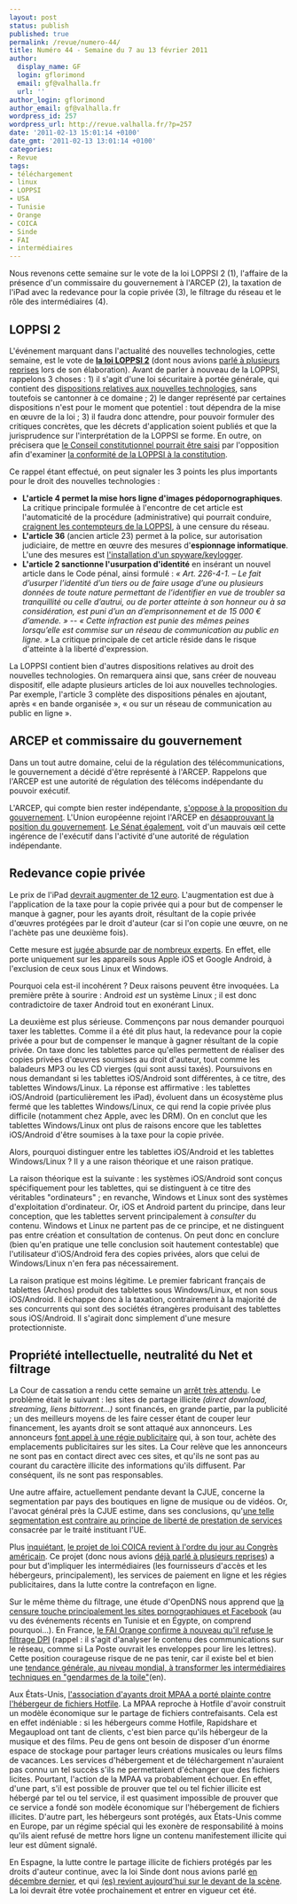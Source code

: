 ```yaml
---
layout: post
status: publish
published: true
permalink: /revue/numero-44/
title: Numéro 44 - Semaine du 7 au 13 février 2011
author:
  display_name: GF
  login: gflorimond
  email: gf@valhalla.fr
  url: ''
author_login: gflorimond
author_email: gf@valhalla.fr
wordpress_id: 257
wordpress_url: http://revue.valhalla.fr/?p=257
date: '2011-02-13 15:01:14 +0100'
date_gmt: '2011-02-13 13:01:14 +0100'
categories:
- Revue
tags:
- téléchargement
- linux
- LOPPSI
- USA
- Tunisie
- Orange
- COICA
- Sinde
- FAI
- intermédiaires
---
```

<p>Nous revenons cette semaine sur le vote de la loi LOPPSI 2 (1), l'affaire de la présence d'un commissaire du gouvernement à l'ARCEP (2), la taxation de l'iPad avec la redevance pour la copie privée (3), le filtrage du réseau et le rôle des intermédiaires (4).</p>
<h2>LOPPSI 2</h2>
<p>L'événement marquant dans l'actualité des nouvelles technologies, cette semaine, est le vote de <a href="http://www.senat.fr/petite-loi-ameli/2010-2011/262.html"><b>la loi LOPPSI 2</b></a> (dont nous avions <a href="http://www.google.com/cse?cx=007528237610497066360%3Atooxybveeoo&ie=UTF-8&q=LOPPSI">parlé à plusieurs reprises</a> lors de son élaboration). Avant de parler à nouveau de la LOPPSI, rappelons 3 choses : 1) il s'agit d'une loi sécuritaire à portée générale, qui contient des <a href="http://www.numerama.com/magazine/18008-le-parlement-adopte-definitivement-la-loppsi-2.html">dispositions relatives aux nouvelles technologies</a>, sans toutefois se cantonner à ce domaine ; 2)  le danger représenté par certaines dispositions n'est pour le moment que potentiel : tout dépendra de la mise en œuvre de la loi ; 3) il faudra donc attendre, pour pouvoir formuler des critiques concrètes, que les décrets d'application soient publiés et que la jurisprudence sur l'interprétation de la LOPPSI se forme. En outre, on précisera que <a href="http://pro.clubic.com/legislation-loi-internet/loppsi/actualite-396108-loppsi-2-conseil-contitutionnel.html">le Conseil constitutionnel pourrait être saisi</a> par l'opposition afin d'examiner <a href="http://www.numerama.com/magazine/18019-loppsi-que-peut-dire-le-conseil-constitutionnel.html">la conformité de la LOPPSI à la constitution</a>.</p>
<p>Ce rappel étant effectué, on peut signaler les 3 points les plus importants pour le droit des nouvelles technologies :</p>
<ul>
<li><b>L'article 4 permet la mise hors ligne d'images pédopornographiques</b>. La critique principale formulée à l'encontre de cet article est l'automaticité de la procédure (administrative) qui pourrait conduire, <a href="http://www.laquadrature.net/fr/loppsi-definitivement-adoptee-internet-sous-controle">craignent les contempteurs de la LOPPSI</a>, à une censure du réseau.</li>
<li><b>L'article 36</b> (ancien article 23) permet à la police, sur autorisation judiciaire, de mettre en œuvre des mesures d'<b>espionnage informatique</b>. L'une des mesures est <a href="http://www.valhalla.fr/2010/02/13/loppsi-2-les-spywares-judiciaires/">l'installation d'un spyware/keylogger</a>.</li>
<li><b>L'article 2 sanctionne l'usurpation d'identité</b> en insérant un nouvel article dans le Code pénal, ainsi formulé : <i>« Art. 226-4-1. – Le fait d’usurper l’identité d’un tiers ou de faire usage d’une ou plusieurs données de toute nature permettant de l’identifier en vue de troubler sa tranquillité ou celle d’autrui, ou de porter atteinte à son honneur ou à sa considération, est puni d’un an d’emprisonnement et de 15 000 € d’amende. » -- « Cette infraction est punie des mêmes peines lorsqu’elle est commise sur un réseau de communication au public en ligne. »</i> La critique principale de cet article réside dans le risque d'atteinte à la liberté d'expression.</li>
</ul>
<p>La LOPPSI contient bien d'autres dispositions relatives au droit des nouvelles technologies. On remarquera ainsi que, sans créer de nouveau dispositif, elle adapte plusieurs articles de loi aux nouvelles technologies. Par exemple, l'article 3 complète des dispositions pénales en ajoutant, après « en bande organisée », « ou sur un réseau de communication au public en ligne ».</p>
<h2>ARCEP et commissaire du gouvernement</h2>
<p>Dans un tout autre domaine, celui de la régulation des télécommunications, le gouvernement a décidé d'être représenté à l'ARCEP. Rappelons que l'ARCEP est une autorité de régulation des télécoms indépendante du pouvoir exécutif.</p>
<p>L'ARCEP, qui compte bien rester indépendante, <a href="http://www.clubic.com/reseau-informatique/actualite-390496-arcep-fache-eric-besson.html">s'oppose à la proposition du gouvernement</a>. L'Union européenne rejoint l'ARCEP en <a href="http://www.clubic.com/internet/actualite-396146-europe-gouvernement-affrontent-commissaire-gouvernement-arcep.html">désapprouvant la position du gouvernement</a>. <a href="http://www.zdnet.fr/actualites/commissaire-du-gouvernement-a-l-arcep-le-senat-dit-non-39758201.htm">Le Sénat également</a>, voit d'un mauvais œil cette ingérence de l'exécutif dans l'activité d'une autorité de régulation indépendante.</p>
<h2>Redevance copie privée</h2>
<p>Le prix de l'iPad <a href="http://www.pcinpact.com/actu/news/61773-ipad-hausse-copie-privee-taxe.htm">devrait augmenter de 12 euro</a>. L'augmentation est due à l'application de la taxe pour la copie privée qui a pour but de compenser le manque à gagner, pour les ayants droit, résultant de la copie privée d'œuvres protégées par le droit d'auteur (car si l'on copie une œuvre, on ne l'achète pas une deuxième fois).</p>
<p>Cette mesure est <a href="http://www.numerama.com/magazine/17990-taxe-copie-privee-sur-tablettes-les-ayants-droit-confirment-l-absurde.html">jugée absurde par de nombreux experts</a>. En effet, elle porte uniquement sur les appareils sous Apple iOS et Google Android, à l'exclusion de ceux sous Linux et Windows. </p>
<p>Pourquoi cela est-il incohérent ? Deux raisons peuvent être invoquées. La première prête à sourire : Android <i>est</i> un système Linux ; il est donc contradictoire de taxer Android tout en exonérant Linux. </p>
<p>La deuxième est plus sérieuse. Commençons par nous demander pourquoi taxer les tablettes. Comme il a été dit plus haut, la redevance pour la copie privée a pour but de compenser le manque à gagner résultant de la copie privée. On taxe donc les tablettes parce qu'elles permettent de réaliser des copies privées d'œuvres soumises au droit d'auteur, tout comme les baladeurs MP3 ou les CD vierges (qui sont aussi taxés). Poursuivons en nous demandant si les tablettes iOS/Android sont différentes, à ce titre, des tablettes Windows/Linux. La réponse est affirmative : les tablettes iOS/Android (particulièrement les iPad), évoluent dans un écosystème plus fermé que les tablettes Windows/Linux, ce qui rend la copie privée plus difficile (notamment chez Apple, avec les DRM). On en conclut que les tablettes Windows/Linux ont plus de raisons encore que les tablettes iOS/Android d'être soumises à la taxe pour la copie privée.</p>
<p>Alors, pourquoi distinguer entre les tablettes iOS/Android et les tablettes Windows/Linux ? Il y a une raison théorique et une raison pratique.</p>
<p>La raison théorique est la suivante : les systèmes iOS/Android sont conçus spécifiquement pour les tablettes, qui se distinguent à ce titre des véritables "ordinateurs" ; en revanche, Windows et Linux sont des systèmes d'exploitation d'ordinateur. Or, iOS et Android partent du principe, dans leur conception, que les tablettes servent principalement à <i>consulter</i> du contenu. Windows et Linux ne partent pas de ce principe, et ne distinguent pas entre création et consultation de contenus. On peut donc en conclure (bien qu'en pratique une telle conclusion soit hautement contestable) que l'utilisateur d'iOS/Android fera des copies privées, alors que celui de Windows/Linux n'en fera pas nécessairement.</p>
<p>La raison pratique est moins légitime. Le premier fabricant français de tablettes (Archos) produit des tablettes sous Windows/Linux, et non sous iOS/Android. Il échappe donc à la taxation, contrairement à la majorité de ses concurrents qui sont des sociétés étrangères produisant des tablettes sous iOS/Android. Il s'agirait donc simplement d'une mesure protectionniste.</p>
<h2>Propriété intellectuelle, neutralité du Net et filtrage</h2>
<p>La Cour de cassation a rendu cette semaine un <a href="http://www.pcinpact.com/actu/news/61799-choristes-annonceur-complicite-contrefacon-cassation.htm">arrêt très attendu</a>. Le problème était le suivant : les sites de partage illicite <i>(direct download, streaming, liens bittorrent...)</i> sont financés, en grande partie, par la publicité ; un des meilleurs moyens de les faire cesser étant de couper leur financement, les ayants droit se sont attaqué aux annonceurs. Les annonceurs <a href="http://pro.clubic.com/legislation-loi-internet/telechargement-illegal/actualite-395892-telechargement-annonceurs-juges-responsables.html">font appel à une régie publicitaire</a> qui, à son tour, achète des emplacements publicitaires sur les sites. La Cour relève que les annonceurs ne sont pas en contact direct avec ces sites, et qu'ils ne sont pas au courant du caractère illicite des informations qu'ils diffusent. Par conséquent, ils ne sont pas responsables.</p>
<p>Une autre affaire, actuellement pendante devant la CJUE, concerne la segmentation par pays des boutiques en ligne de musique ou de vidéos. Or, l'avocat général près la CJUE estime, dans ses conclusions, qu'<a href="http://www.numerama.com/magazine/17989-droit-d-auteur-les-blocages-geographiques-pourraient-etre-interdits.html">une telle segmentation est contraire au principe de liberté de prestation de services</a> consacrée par le traité instituant l'UE.</p>
<p>Plus <a href="https://www.eff.org/coica">inquiétant</a>, <a href="http://www.zdnet.fr/actualites/fai-publicitaires-et-services-de-paiement-bientot-engages-dans-la-lutte-contre-le-telechargement-illegal-39758207.htm">le projet de loi COICA revient à l'ordre du jour au Congrès américain</a>. Ce projet (donc nous avions <a href="http://www.google.com/cse?cx=007528237610497066360%3Atooxybveeoo&ie=UTF-8&q=coica">déjà parlé à plusieurs reprises</a>) a pour but d'impliquer les intermédiaires (les fournisseurs d'accès et les hébergeurs, principalement), les services de paiement en ligne et les régies publicitaires, dans la lutte contre la contrefaçon en ligne.</p>
<p>Sur le même thème du filtrage, une étude d'OpenDNS nous apprend que <a href="http://www.numerama.com/magazine/18016-le-filtrage-frappe-surtout-les-reseaux-sociaux-et-les-sites-pornographiques.html">la censure touche principalement les sites pornographiques et Facebook</a> (au vu des événements récents en Tunisie et en Égypte, on comprend pourquoi...). En France, <a href="http://www.pcinpact.com/actu/news/61804-orange-dpi-tmg-vedicis-louette.htm">le FAI Orange confirme à nouveau qu'il refuse le filtrage DPI</a> (rappel : il s'agit d'analyser le contenu des communications sur le réseau, comme si La Poste ouvrait les enveloppes pour lire les lettres). Cette position courageuse risque de ne pas tenir, car il existe bel et bien une <a href="http://arstechnica.com/web/news/2011/02/isps-the-off-duty-cops-of-the-world.ars">tendance générale, au niveau mondial, à transformer les intermédiaires techniques en "gendarmes de la toile"</a><span class="lang">(en)</span>.</p>
<p>Aux États-Unis, <a href="http://www.numerama.com/magazine/18038-la-mpaa-s-attaque-au-service-de-stockage-hotfile-qu-il-juge-trop-bien-pense.html">l'association d'ayants droit MPAA a porté plainte contre l'hébergeur de fichiers Hotfile</a>. La MPAA reproche à Hotfile d'avoir construit un modèle économique sur le partage de fichiers contrefaisants. Cela est en effet indéniable : si les hébergeurs comme Hotfile, Rapidshare et Megaupload ont tant de clients, c'est bien parce qu'ils hébergeur de la musique et des films. Peu de gens ont besoin de disposer d'un énorme espace de stockage pour partager leurs créations musicales ou leurs films de vacances. Les services d'hébergement et de téléchargement n'auraient pas connu un tel succès s'ils ne permettaient d'échanger que des fichiers licites. Pourtant, l'action de la MPAA va probablement échouer. En effet, d'une part, s'il est possible de prouver que tel ou tel fichier illicite est hébergé par tel ou tel service, il est quasiment impossible de prouver que ce service a fondé son modèle économique sur l'hébergement de fichiers illicites. D'autre part, les hébergeurs sont protégés, aux États-Unis comme en Europe, par un régime spécial qui les exonère de responsabilité à moins qu'ils aient refusé de mettre hors ligne un contenu manifestement illicite qui leur est dûment signalé.</p>
<p>En Espagne, la lutte contre le partage illicite de fichiers protégés par les droits d'auteur continue, avec la loi Sinde dont nous avions parlé <a href="http://revue.valhalla.fr/numeros/37/">en décembre dernier</a>, et qui <a href="http://www.elpais.com/articulo/cultura/ley/Sinde/resucita/Senado/voto/PP/elpepucul/20110209elpepucul_4/Tes"><span class="lang">(es)</span> revient aujourd'hui sur le devant de la scène</a>. La loi devrait être votée prochainement et entrer en vigueur cet été.</p>

